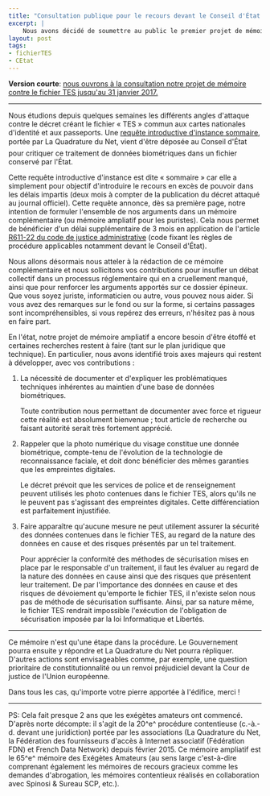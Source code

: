 ```yaml
---
title: "Consultation publique pour le recours devant le Conseil d'État contre le fichier TES"
excerpt: |
    Nous avons décidé de soumettre au public le premier projet de mémoire dans notre recours contre le fichier TES. Cette consultation publique a pour objectif de nourrir juridiquement et techniquement le débat devant la justice administrative tout en démocratisant le processus de réflexion contentieuse.
layout: post
tags:
- fichierTES
- CEtat
---
```


<!-- a publier comme "post" pour qu'il apparaisse sur
 https://exegetes.eu.org/consultation-tes/
-->
<!-- 
Aide Markdown (gras, titre, citation): http://commonmark.org/help/ 
       Manuel d'utilisation : http://pandoc.org/MANUAL.html 
       Test en ligne : http://pandoc.org/try/ -->

<!-- Pour faire un commentaire : ne pas utiliser le signe "%" mais utiliser le style HTML tel qu'ici -->

**Version courte**: [nous ouvrons à la consultation notre projet de mémoire contre le fichier TES jusqu'au 31 janvier 2017.][lienConsultation]

[lienConsultation]: https://exegetes.eu.org/dossiers/fichiertes.html#consultation

<!--FIXME / On met sur quoi la consultation ? Sur un pad ? Sur un Co-ment ? On met une boite mail spéciale à dispo ? On permet les contributions anonymes sur un SecureDrop ? Permettre des contributions anonymes me semble crucial. Mais si cela rend la contribution compliquée je pense qu'un second canal est nécessaire, un canal par lequel il est facile de proposer des modif/commenter. La proposition d'Hugo concernant un pad public me semble bonne, par contre je ne pense pas qu'un pad exegetes soit le mieux vu qu'ils sautent. Cela risque de compliquer notre usage des pads en interne + compliquer la consultation.
-->

----------------------------

Nous étudions depuis quelques semaines les différents angles d'attaque contre le décret créant le fichier « TES » commun aux cartes nationales d'identité et aux passeports. Une [requête introductive d'instance sommaire][requetesommaire], portée par La Quadrature du Net, vient d'être déposée au Conseil d'État pour critiquer ce traitement de données biométriques dans un fichier conservé par l'État.

Cette requête introductive d'instance est dite « sommaire » car elle a simplement pour objectif d'introduire le recours en excès de pouvoir dans les délais impartis (deux mois à compter de la publication du décret attaqué au journal officiel). Cette requête annonce, dès sa première page, notre intention de formuler l'ensemble de nos arguments dans un mémoire complémentaire (ou mémoire ampliatif pour les puristes). Cela nous permet de bénéficier d'un délai supplémentaire de 3 mois en application de l'article [R611-22 du code de justice administrative][r61122] (code fixant les règles de procédure applicables notamment devant le Conseil d'État).

[requetesommaire]: https://exegetes.eu.org/recours/fichiertes/CEtat/2016-12-26-Tes-REP-Intro-Sommaire.pdf.pdf
[r61122]: https://www.legifrance.gouv.fr/affichCodeArticle.do?idArticle=LEGIARTI000006450077&cidTexte=LEGITEXT000006070933&dateTexte=20161223

Nous allons désormais nous atteler à la rédaction de ce mémoire complémentaire et nous sollicitons vos contributions pour insufler un débat collectif dans un processus réglementaire qui en a cruellement manqué, ainsi que pour renforcer les arguments apportés sur ce dossier épineux. Que vous soyez juriste, informaticien ou autre, vous pouvez nous aider. Si vous avez des remarques sur le fond ou sur la forme, si certains passages sont incompréhensibles, si vous repérez des erreurs, n'hésitez pas à nous en faire part.

En l'état, notre projet de mémoire ampliatif a encore besoin d'être étoffé et certaines recherches restent à faire (tant sur le plan juridique que technique). En particulier, nous avons identifié trois axes majeurs qui restent à développer, avec vos contributions :

1. La nécessité de documenter et d'expliquer les problématiques techniques inhérentes au maintien d'une base de données biométriques.

    Toute contribution nous permettant de documenter avec force et rigueur cette réalité est absolument bienvenue ; tout article de recherche ou faisant autorité serait très fortement apprécié.


2. Rappeler que la photo numérique du visage constitue une donnée biométrique, compte-tenu de l'évolution de la technologie de reconnaissance faciale, et doit donc bénéficier des mêmes garanties que les empreintes digitales.

    Le décret prévoit que les services de police et de renseignement peuvent utilisés les photo contenues dans le fichier TES, alors qu'ils ne le peuvent pas s'agissant des empreintes digitales. Cette différenciation est parfaitement injustifiée.

3. Faire apparaître qu'aucune mesure ne peut utilement assurer la sécurité des données contenues dans le fichier TES, au regard de la nature des données en cause et des risques présentés par un tel traitement.

    Pour apprécier la conformité des méthodes de sécurisation mises en place par le responsable d'un traitement, il faut les évaluer au regard de la nature des données en cause ainsi que des risques que présentent leur traitement. De par l'importance des données en cause et des risques de dévoiement qu'emporte le fichier TES, il n'existe selon nous pas de méthode de sécurisation suffisante. Ainsi, par sa nature même, le fichier TES rendrait impossible l'exécution de l'obligation de sécurisation imposée par la loi Informatique et Libertés.

----------------

Ce mémoire n'est qu'une étape dans la procédure. Le Gouvernement pourra ensuite y répondre et La Quadrature du Net pourra répliquer. D'autres actions sont envisageables comme, par exemple, une question prioritaire de constitutionnalité ou un renvoi préjudiciel devant la Cour de justice de l'Union européenne. 


<!--(QPC, procédure qui consiste à formuler une question d'interprétation de la conformité de la loi à la Constitution que le juge peut transmettre au Conseil constitutionnel si certaines conditions sont respectées). Nous ne sommes pas sûrs à ce stade qu'il y ait une question intéressante à soulever toutefois, la QPC pourrait s'avérer tactiquement utile dans la mesure où nous pensons que plusieurs arguments d'ordre constitutionnel ne seraient pas recevables à l'encontre du décret, en raison de la théorie de « l'écran législatif ». Juristes de droit constitutionnel et de droit public : dites-nous ce que vous en pensez :-)-->

<!-- FIXME petite punchline de fin sur le caractère amateurish du truc :-) -->
Dans tous les cas, qu'importe votre pierre apportée à l'édifice, merci ! <!--Et surtout rappelez-vous, nous sommes tous des amateurs (du latin amator : passionné, du verbe aimer).-->

--------------------

PS: Cela fait presque 2 ans que les exégètes amateurs ont commencé. D'après norte décompte: il s'agit de la 20^e^ procédure contentieuse (c.-à.-d. devant une juridiction) portée par les associations (La Quadrature du Net, la Fédération des fournisseurs d'accès à Internet associatif (Fédération FDN) et French Data Network) depuis février 2015. Ce mémoire ampliatif est le 65^e^ mémoire des Exégètes Amateurs (au sens large c'est-à-dire comprenant également les mémoires de recours gracieux comme les demandes d'abrogation, les mémoires contentieux réalisés en collaboration avec Spinosi & Sureau SCP, etc.). 







